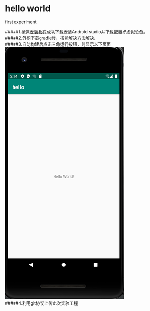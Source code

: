 # hello world
first experiment

#####1.按照[安装教程](https://blog.csdn.net/qq_41976613/article/details/91432304)成功下载安装Android studio并下载配置好虚拟设备。<br>
#####2.外网下载gradle慢，按照[解决方法](https://blog.csdn.net/qq_41976613/article/details/104394870)解决。<br>
#####3.自动构建后点击三角运行按钮，则显示以下页面<br>
![hello world](https://github.com/Xiaohui-Song/hello/blob/master/pictures/hello.PNG)<br>
#####4.利用git协议上传此次实验工程<br>
